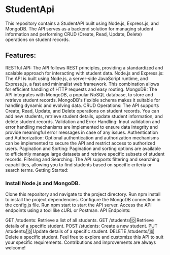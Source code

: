 # StudentApi

This repository contains a StudentAPI built using Node.js, Express.js, and MongoDB. The API serves as a backend solution for managing student information and performing CRUD (Create, Read, Update, Delete) operations on student records.

## Features:

RESTful API: The API follows REST principles, providing a standardized and scalable approach for interacting with student data.
Node.js and Express.js: The API is built using Node.js, a server-side JavaScript runtime, and Express.js, a fast and minimalist web framework. This combination allows for efficient handling of HTTP requests and easy routing.
MongoDB: The API integrates with MongoDB, a popular NoSQL database, to store and retrieve student records. MongoDB's flexible schema makes it suitable for handling dynamic and evolving data.
CRUD Operations: The API supports Create, Read, Update, and Delete operations on student records. You can add new students, retrieve student details, update student information, and delete student records.
Validation and Error Handling: Input validation and error handling mechanisms are implemented to ensure data integrity and provide meaningful error messages in case of any issues.
Authentication and Authorization: Optional authentication and authorization mechanisms can be implemented to secure the API and restrict access to authorized users.
Pagination and Sorting: Pagination and sorting options are available to efficiently manage large datasets and retrieve specific subsets of student records.
Filtering and Searching: The API supports filtering and searching capabilities, allowing you to find students based on specific criteria or search terms.
Getting Started:

### Install Node.js and MongoDB.
Clone this repository and navigate to the project directory.
Run npm install to install the project dependencies.
Configure the MongoDB connection in the config.js file.
Run npm start to start the API server.
Access the API endpoints using a tool like cURL or Postman.
API Endpoints:

GET /students: Retrieve a list of all students.
GET /students/:id: Retrieve details of a specific student.
POST /students: Create a new student.
PUT /students/:id: Update details of a specific student.
DELETE /students/:id: Delete a specific student.
Feel free to explore and customize this API to suit your specific requirements. Contributions and improvements are always welcome!
